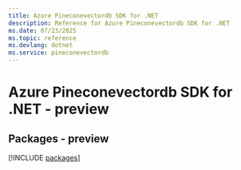 ```yaml
---
title: Azure Pineconevectordb SDK for .NET
description: Reference for Azure Pineconevectordb SDK for .NET
ms.date: 07/23/2025
ms.topic: reference
ms.devlang: dotnet
ms.service: pineconevectordb
---
```

# Azure Pineconevectordb SDK for .NET - preview
## Packages - preview
[!INCLUDE [packages](pineconevectordb-index.md)]